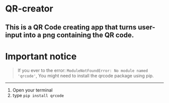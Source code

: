 # QR-creator
This is a QR Code creating app that turns user-input into a png containing the QR code.
---
# Important notice
> If you ever to the error: `ModuleNotFoundError: No module named 'qrcode'`,
> You might need to install the qrcode package using pip.
---
1. Open your terminal
2. type `pip install qrcode`
